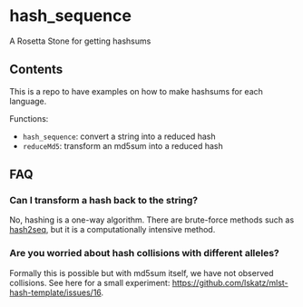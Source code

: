 # hash_sequence

A Rosetta Stone for getting hashsums

## Contents

This is a repo to have examples on how to make hashsums for each language.

Functions:

* `hash_sequence`: convert a string into a reduced hash
* `reduceMd5`: transform an md5sum into a reduced hash

## FAQ

### Can I transform a hash back to the string?

No, hashing is a one-way algorithm.
There are brute-force methods such as [hash2seq](https://github.com/lskatz/hash2seq), but it is a computationally intensive method.

### Are you worried about hash collisions with different alleles?

Formally this is possible but with md5sum itself, we have not observed collisions.
See here for a small experiment: <https://github.com/lskatz/mlst-hash-template/issues/16>.
